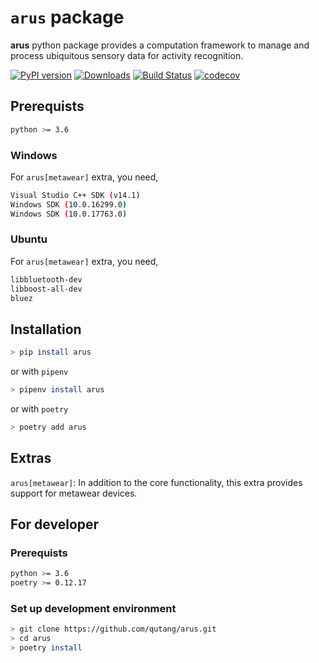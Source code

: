 # `arus` package



__arus__ python package provides a computation framework to manage and process ubiquitous sensory data for activity recognition.

[![PyPI version](https://badge.fury.io/py/arus.svg)](https://badge.fury.io/py/arus)
[![Downloads](https://pepy.tech/badge/arus)](https://pepy.tech/project/arus)
[![Build Status](https://github.com/qutang/arus/workflows/Continuous%20integration/badge.svg)](https://github.com/qutang/arus/actions)
[![codecov](https://codecov.io/gh/qutang/arus/branch/master/graph/badge.svg)](https://codecov.io/gh/qutang/arus)


## Prerequists

```bash
python >= 3.6
```

### Windows

For `arus[metawear]` extra, you need,

```bash
Visual Studio C++ SDK (v14.1)
Windows SDK (10.0.16299.0)
Windows SDK (10.0.17763.0)
```

### Ubuntu

For `arus[metawear]` extra, you need,

```bash
libbluetooth-dev
libboost-all-dev
bluez
```

## Installation

```bash
> pip install arus
```

or with `pipenv`

```bash
> pipenv install arus
```

or with `poetry`

```bash
> poetry add arus
```

## Extras

`arus[metawear]`: In addition to the core functionality, this extra provides support for metawear devices.

## For developer

### Prerequists

```bash
python >= 3.6
poetry >= 0.12.17
```

### Set up development environment

```bash
> git clone https://github.com/qutang/arus.git
> cd arus
> poetry install
```